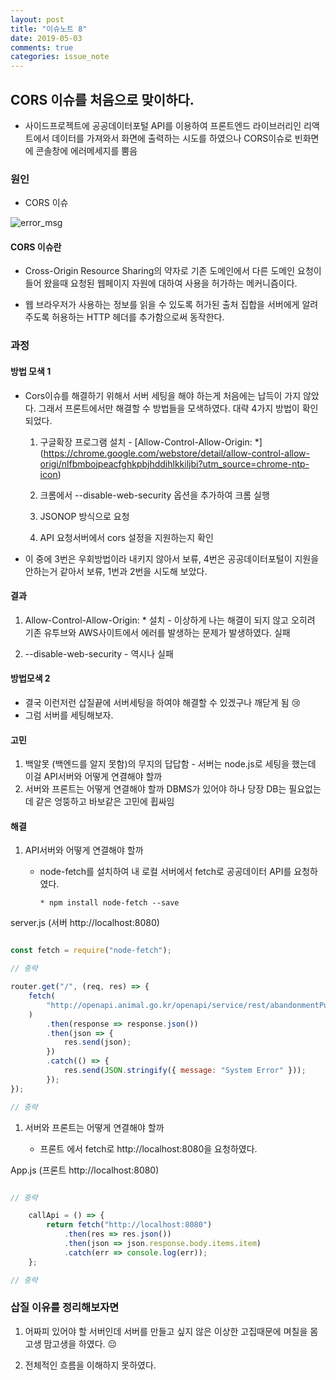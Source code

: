 ```yaml
---
layout: post
title: "이슈노트 8"
date: 2019-05-03
comments: true
categories: issue_note
---
```


## CORS 이슈를 처음으로 맞이하다.

* 사이드프로젝트에 공공데이터포털 API를 이용하여 프론트엔드 라이브러리인 리액트에서 데이터를 가져와서 화면에
출력하는 시도를 하였으나 CORS이슈로 빈화면에 콘솔창에 에러메세지를 뿜음

### 원인 

* CORS 이슈 

![error_msg](https://yoonucho.github.io/post_img/code7.gif "안녕 CORS 이슈 월드에 온 것을 환영해")
  
#### CORS 이슈란

* Cross-Origin Resource Sharing의 약자로 기존 도메인에서 다른 도메인 요청이 들어 왔을때 요청된 웹페이지 자원에 대하여 사용을 허가하는 메커니즘이다.

*  웹 브라우저가 사용하는 정보를 읽을 수 있도록 허가된 출처 집합을 서버에게 알려주도록 허용하는 HTTP 헤더를 추가함으로써 동작한다.


### 과정

#### 방법 모색 1
*  Cors이슈를 해결하기 위해서 서버 세팅을 해야 하는게 처음에는 납득이 가지 않았다. 그래서 프론트에서만 해결할 수 방법들을 모색하였다. 대략 4가지 방법이 확인되었다.

   1. 구글확장 프로그램 설치 - [Allow-Control-Allow-Origin: *] (https://chrome.google.com/webstore/detail/allow-control-allow-origi/nlfbmbojpeacfghkpbjhddihlkkiljbi?utm_source=chrome-ntp-icon)	

   2.  크롬에서 --disable-web-security 옵션을 추가하여 크롬 실행
   3.  JSONOP 방식으로 요청
   4. API 요청서버에서 cors 설정을 지원하는지 확인 

*  이 중에 3번은 우회방법이라 내키지 않아서 보류, 4번은 공공데이터포털이 지원을 안하는거 같아서 보류, 1번과 2번을 시도해 보았다. 	 

#### 결과

1. Allow-Control-Allow-Origin: * 설치 - 이상하게 나는 해결이 되지 않고 오히려 기존 유투브와 AWS사이트에서 에러를 발생하는 문제가 발생하였다. 실패 

2. --disable-web-security - 역시나 실패 


#### 방법모색 2

* 결국 이런저런 삽질끝에 서버세팅을 하여야 해결할 수 있겠구나 깨닫게 됨 😢
* 그럼 서버를 세팅해보자.

#### 고민

1. 백알못 (백엔드를 알지 못함)의 무지의 답답함 - 서버는 node.js로 세팅을 했는데 이걸 API서버와 어떻게 연결해야 할까
2. 서버와 프론트는 어떻게 연결해야 할까 DBMS가 있어야 하나 당장 DB는 필요없는데 같은 엉뚱하고 바보같은 고민에 휩싸임 

#### 해결

1. API서버와 어떻게 연결해야 할까

	* node-fetch를 설치하여 내 로컬 서버에서 fetch로 공공데이터 API를 요청하였다.

    	  * npm install node-fetch --save
 
 server.js (서버 http://localhost:8080)
~~~javascript 

const fetch = require("node-fetch");

// 중략

router.get("/", (req, res) => {
	fetch(
		"http://openapi.animal.go.kr/openapi/service/rest/abandonmentPublicSrvc/abandonmentPublic?serviceKey="발급받은 서비스키"
	)
		.then(response => response.json())
		.then(json => {
			res.send(json);
		})
		.catch(() => {
			res.send(JSON.stringify({ message: "System Error" }));
		});
});

// 중략

~~~ 

1. 서버와 프론트는 어떻게 연결해야 할까

   * 프론트 에서 fetch로 http://localhost:8080을 요청하였다.

App.js (프론트 http://localhost:8080) 

~~~javascript 

// 중략

	callApi = () => {
		return fetch("http://localhost:8080")
			.then(res => res.json())
			.then(json => json.response.body.items.item)
			.catch(err => console.log(err));
	};

// 중략

~~~ 


### 삽질 이유를 정리해보자면

1. 어짜피 있어야 할 서버인데 서버를 만들고 싶지 않은 이상한 고집때문에 며칠을 몸고생 맘고생을 하였다. 😔

2. 전체적인 흐름을 이해하지 못하였다.
   
  